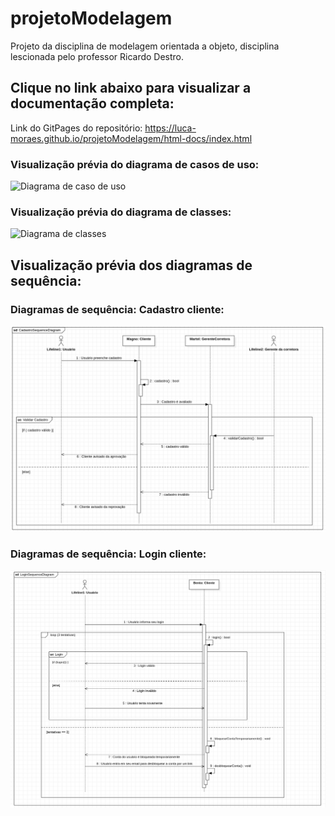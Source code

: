# projetoModelagem
Projeto da disciplina de modelagem orientada a objeto, disciplina lescionada pelo professor Ricardo Destro.

## Clique no link abaixo para visualizar a documentação completa:
Link do GitPages do repositório: https://luca-moraes.github.io/projetoModelagem/html-docs/index.html

### Visualização prévia do diagrama de casos de uso:

![Diagrama de caso de uso](https://github.com/luca-moraes/projetoModelagem/blob/main/images/UseCaseDiagram1.png)

### Visualização prévia do diagrama de classes:

![Diagrama de classes](https://github.com/luca-moraes/projetoModelagem/blob/main/images/ClassDiagram1.png)

## Visualização prévia dos diagramas de sequência:

### Diagramas de sequência: Cadastro cliente:

![Diagrama de sequência: Cadastro](https://github.com/luca-moraes/projetoModelagemSoftware/blob/main/images/sequenceDiagrams/CadstroSequenceDiagram.png)

### Diagramas de sequência: Login cliente:

![Diagrama de sequência: Login](https://github.com/luca-moraes/projetoModelagemSoftware/blob/main/images/sequenceDiagrams/LoginSequenceDiagram.png)

